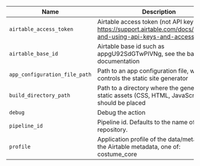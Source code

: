 |            Name             |                                                      Description                                                       |Optional/Required|  Default   |
|-----------------------------|------------------------------------------------------------------------------------------------------------------------|-----------------|------------|
|`airtable_access_token`      |Airtable access token (not API key), see https://support.airtable.com/docs/creating-and-using-api-keys-and-access-tokens|Required         |            |
|`airtable_base_id`           |Airtable base id such as appgU92SdGTwPIVNg, see the base API documentation                                              |Required         |            |
|`app_configuration_file_path`|Path to an app configuration file, which controls the static site generator                                             |Optional         |            |
|`build_directory_path`       |Path to a directory where the generated static assets (CSS, HTML, JavaScript) should be placed                          |Optional         |_site       |
|`debug`                      |Debug the action                                                                                                        |Optional         |            |
|`pipeline_id`                |Pipeline id. Defaults to the name of the repository.                                                                    |Optional         |            |
|`profile`                    |Application profile of the data/metadata in the Airtable metadata, one of: costume_core                                 |Optional         |costume_core|
